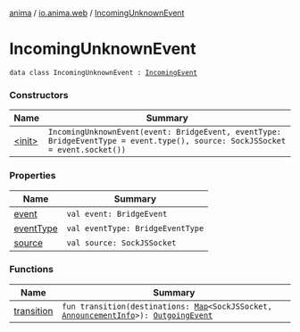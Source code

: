 [anima](../../index.md) / [io.anima.web](../index.md) / [IncomingUnknownEvent](./index.md)

# IncomingUnknownEvent

`data class IncomingUnknownEvent : `[`IncomingEvent`](../-incoming-event/index.md)

### Constructors

| Name | Summary |
|---|---|
| [&lt;init&gt;](-init-.md) | `IncomingUnknownEvent(event: BridgeEvent, eventType: BridgeEventType = event.type(), source: SockJSSocket = event.socket())` |

### Properties

| Name | Summary |
|---|---|
| [event](event.md) | `val event: BridgeEvent` |
| [eventType](event-type.md) | `val eventType: BridgeEventType` |
| [source](source.md) | `val source: SockJSSocket` |

### Functions

| Name | Summary |
|---|---|
| [transition](transition.md) | `fun transition(destinations: `[`Map`](https://kotlinlang.org/api/latest/jvm/stdlib/kotlin.collections/-map/index.html)`<SockJSSocket, `[`AnnouncementInfo`](../-announcement-info/index.md)`>): `[`OutgoingEvent`](../-outgoing-event/index.md) |

